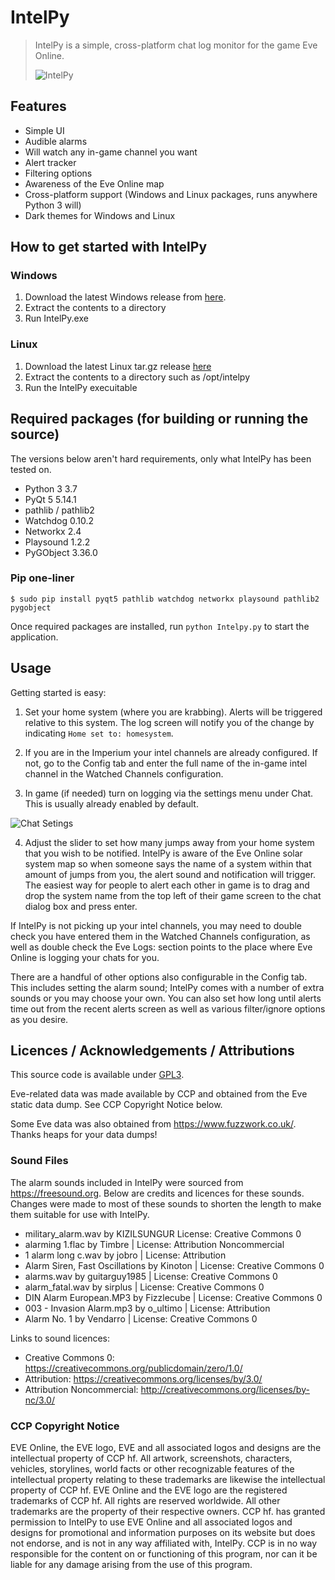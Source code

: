 # IntelPy

> IntelPy is a simple, cross-platform chat log monitor for the game Eve Online.
>
> ![IntelPy](https://i.imgur.com/HmTz4rl.png)
>
>

## Features

* Simple UI
* Audible alarms
* Will watch any in-game channel you want
* Alert tracker
* Filtering options
* Awareness of the Eve Online map
* Cross-platform support (Windows and Linux packages, runs anywhere Python 3 will)
* Dark themes for Windows and Linux

## How to get started with IntelPy

### Windows

1. Download the latest Windows release from [here](https://github.com/Riifta/intelpy/releases/latest).
2. Extract the contents to a directory 
3. Run IntelPy.exe
 
### Linux

1. Download the latest Linux tar.gz release [here](https://github.com/Riifta/intelpy/releases/latest)
2. Extract the contents to a directory such as /opt/intelpy 
3. Run the IntelPy execuitable 

## Required packages (for building or running the source)
 
The versions below aren't hard requirements, only what IntelPy has been tested on.

* Python 3 3.7 
* PyQt 5 5.14.1 
* pathlib / pathlib2
* Watchdog 0.10.2 
* Networkx 2.4
* Playsound 1.2.2 
* PyGObject 3.36.0 

### Pip one-liner
```shell
$ sudo pip install pyqt5 pathlib watchdog networkx playsound pathlib2 pygobject
```
Once required packages are installed, run ```python Intelpy.py``` to start the application. 

## Usage

Getting started is easy:

1. Set your home system (where you are krabbing). Alerts will be triggered relative to this system. The log
screen will notify you of the change by indicating `Home set to: homesystem`.

2. If you are in the Imperium your intel channels are already configured. If not, go to the Config tab and enter
the full name of the in-game intel channel in the Watched Channels configuration.

3. In game (if needed) turn on logging via the settings menu under Chat. This is usually already enabled by default. 

![Chat Setings](https://i.imgur.com/SWErZWy.png)
 
4. Adjust the slider to set how many jumps away from your home system that you wish to be notified. IntelPy is aware
of the Eve Online solar system map so when someone says the name of a system within that amount of jumps from you, 
the alert sound and notification will trigger. The easiest way for people to alert each other in game is to drag and drop the 
system name from the top left of their game screen to the chat dialog box and press enter. 

If IntelPy is not picking up your intel channels, you may need to double check you have entered them in the Watched 
Channels configuration, as well as double check the Eve Logs: section points to the place where Eve Online is logging
your chats for you. 

There are a handful of other options also configurable in the Config tab. This includes setting the alarm sound; IntelPy
comes with a number of extra sounds or you may choose your own. You can also set how long until alerts time out from the
recent alerts screen as well as various filter/ignore options as you desire.

## Licences / Acknowledgements / Attributions

This source code is available under [GPL3](https://www.gnu.org/licenses/gpl-3.0.en.html). 

Eve-related data was made available by CCP and obtained from the Eve static data dump. See CCP Copyright Notice below.

Some Eve data was also obtained from https://www.fuzzwork.co.uk/. Thanks heaps for your data dumps!

### Sound Files

The alarm sounds included in IntelPy were sourced from https://freesound.org. Below are credits and licences for these 
sounds. Changes were made to most of these sounds to shorten the length to make them suitable for use with IntelPy. 

* military_alarm.wav by KIZILSUNGUR  License: Creative Commons 0
* alarming 1.flac by Timbre | License: Attribution Noncommercial
* 1 alarm long c.wav by jobro | License: Attribution
* Alarm Siren, Fast Oscillations by Kinoton | License: Creative Commons 0
* alarms.wav by guitarguy1985 | License: Creative Commons 0
* alarm_fatal.wav by sirplus | License: Creative Commons 0
* DIN Alarm European.MP3 by Fizzlecube | License: Creative Commons 0
* 003 - Invasion Alarm.mp3 by o_ultimo | License: Attribution
* Alarm No. 1 by Vendarro | License: Creative Commons 0

Links to sound licences:
* Creative Commons 0: https://creativecommons.org/publicdomain/zero/1.0/
* Attribution: https://creativecommons.org/licenses/by/3.0/
* Attribution Noncommercial: http://creativecommons.org/licenses/by-nc/3.0/


### CCP Copyright Notice

EVE Online, the EVE logo, EVE and all associated logos and designs are the intellectual property of CCP hf. All artwork, screenshots, characters, vehicles, storylines, world facts or other recognizable features of the intellectual property relating to these trademarks are likewise the intellectual property of CCP hf. EVE Online and the EVE logo are the registered trademarks of CCP hf. All rights are reserved worldwide. All other trademarks are the property of their respective owners. CCP hf. has granted permission to IntelPy to use EVE Online and all associated logos and designs for promotional and information purposes on its website but does not endorse, and is not in any way affiliated with, IntelPy. CCP is in no way responsible for the content on or functioning of this program, nor can it be liable for any damage arising from the use of this program.
